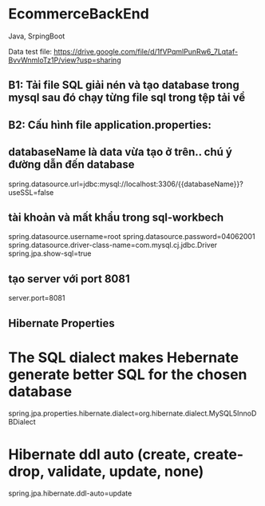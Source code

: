 # EcommerceBackEnd
Java, SrpingBoot


Data test file: https://drive.google.com/file/d/1fVPqmlPunRw6_7Lqtaf-BvvWnmloTz1P/view?usp=sharing

## B1: Tải file SQL giải nén và tạo database trong mysql sau đó chạy từng file sql trong tệp tải về


## B2: Cấu hình file application.properties:
  



## databaseName là data vừa tạo ở trên.. chú ý  đường dẫn đến database
spring.datasource.url=jdbc:mysql://localhost:3306/{{databaseName}}?useSSL=false 

## tài khoản và mất khẩu trong sql-workbech
spring.datasource.username=root
spring.datasource.password=04062001
spring.datasource.driver-class-name=com.mysql.cj.jdbc.Driver
spring.jpa.show-sql=true

## tạo server với port 8081
server.port=8081
## Hibernate Properties
# The SQL dialect makes Hebernate generate better SQL for the chosen database
spring.jpa.properties.hibernate.dialect=org.hibernate.dialect.MySQL5InnoDBDialect
# Hibernate ddl auto (create, create-drop, validate, update, none)
spring.jpa.hibernate.ddl-auto=update
